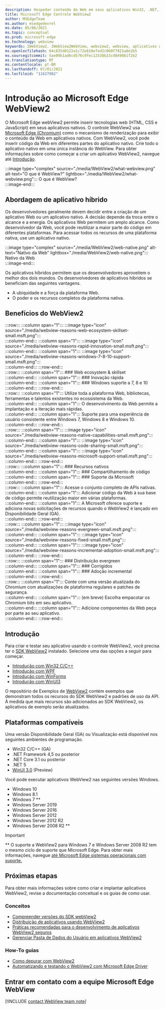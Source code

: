 ```yaml
---
description: Hospedar conteúdo da Web em seus aplicativos Win32, .NET, UWP com o controle Microsoft Edge WebView2
title: Microsoft Edge Controle WebView2
author: MSEdgeTeam
ms.author: msedgedevrel
ms.date: 05/06/2021
ms.topic: conceptual
ms.prod: microsoft-edge
ms.technology: webview
keywords: IWebView2, IWebView2WebView, webview2, webview, aplicativos win32, win32, edge, ICoreWebView2, CoreWebView2, ICoreWebView2Host, controle de navegador, html de borda, formulários Windows, WinForms, WPF, .NET, WinUI, Project Reunião
ms.openlocfilehash: 64c835d0122a1c72e610efed2c060f7921a8e2b5
ms.sourcegitcommit: 5ae09b1ad6cd576c9fec12538b23cd849861f2b2
ms.translationtype: MT
ms.contentlocale: pt-BR
ms.lasthandoff: 07/01/2021
ms.locfileid: "11627982"
---
```

# <a name="introduction-to-microsoft-edge-webview2"></a>Introdução ao Microsoft Edge WebView2  

O Microsoft Edge webView2 permite inserir tecnologias web \(HTML, CSS e JavaScript\) em seus aplicativos nativos.  O controle WebView2 usa [Microsoft Edge (Chromium)][MicrosoftedgeinsiderMain] como o mecanismo de renderização para exibir o conteúdo da Web em aplicativos nativos.  Com WebView2, você pode inserir código da Web em diferentes partes do aplicativo nativo.  Crie todo o aplicativo nativo em uma única instância do WebView.  Para obter informações sobre como começar a criar um aplicativo WebView2, navegue até [Introdução](#get-started).  

:::image type="complex" source="./media/WebView2/what-webview.png" alt-text="O que é WebView?" lightbox="./media/WebView2/what-webview.png":::
   O que é WebView?  
:::image-end:::    

## <a name="hybrid-app-approach"></a>Abordagem de aplicativo híbrido  

Os desenvolvedores geralmente devem decidir entre a criação de um aplicativo Web ou um aplicativo nativo.  A decisão depende da troca entre o alcance e a energia.  Os aplicativos Web permitem um amplo alcance.  Como desenvolvedor da Web, você pode reutilizar a maior parte do código em diferentes plataformas.  Para acessar todos os recursos de uma plataforma nativa, use um aplicativo nativo.  

:::image type="complex" source="./media/WebView2/web-native.png" alt-text="Nativo da Web" lightbox="./media/WebView2/web-native.png":::
   Nativo da Web  
:::image-end:::    

Os aplicativos híbridos permitem que os desenvolvedores aproveitem o melhor dos dois mundos.  Os desenvolvedores de aplicativos híbridos se beneficiam das seguintes vantagens.  

*   A ubiquidade e a força da plataforma Web.  
*   O poder e os recursos completos da plataforma nativa.  
    
## <a name="webview2-benefits"></a>Benefícios do WebView2   

:::row:::
   :::column span="1":::
      :::image type="icon" source="./media/webview-reasons-web-ecosystem-skillset-small.msft.png":::  
   :::column-end:::
   :::column span="1":::
      :::image type="icon" source="./media/webview-reasons-rapid-innovation-small.msft.png":::  
   :::column-end:::
   :::column span="1":::
      :::image type="icon" source="./media/webview-reasons-windows-7-8-10-support-small.msft.png":::  
   :::column-end:::
:::row-end:::  
:::row:::
   :::column span="1":::
      ### <a name="web-ecosystem--skillset"></a>Web ecosystem & skillset  
   :::column-end:::
   :::column span="1":::
      ### <a name="rapid-innovation"></a>Inovação rápida  
   :::column-end:::
   :::column span="1":::
      ### <a name="windows-7-8-and-10-support"></a>Windows suporte a 7, 8 e 10  
   :::column-end:::
:::row-end:::  
:::row:::
   :::column span="1":::
      Utilize toda a plataforma Web, bibliotecas, ferramentas e talentos existentes no ecossistema da Web.  
   :::column-end:::
   :::column span="1":::
      O desenvolvimento da Web permite a implantação e a iteração mais rápidas.  
   :::column-end:::
   :::column span="1":::
      Suporte para uma experiência de usuário consistente entre Windows 7, Windows 8 e Windows 10.  
   :::column-end:::
:::row-end:::  
:::row:::
   :::column span="1":::
      :::image type="icon" source="./media/webview-reasons-native-capabilities-small.msft.png":::  
   :::column-end:::
   :::column span="1":::
      :::image type="icon" source="./media/webview-reasons-code-sharing-small.msft.png":::  
   :::column-end:::
   :::column span="1":::
      :::image type="icon" source="./media/webview-reasons-microsoft-support-small.msft.png":::  
   :::column-end:::
:::row-end:::  
:::row:::
   :::column span="1":::
      ### <a name="native-capabilities"></a>Recursos nativos  
   :::column-end:::
   :::column span="1":::
      ### <a name="code-sharing"></a>Compartilhamento de código  
   :::column-end:::
   :::column span="1":::
      ### <a name="microsoft-support"></a>Suporte da Microsoft  
   :::column-end:::
:::row-end:::  
:::row:::
   :::column span="1":::
      Acesse o conjunto completo de APIs nativas.  
   :::column-end:::
   :::column span="1":::
      Adicionar código da Web à sua base de código permite reutilização maior em várias plataformas.  
   :::column-end:::
   :::column span="1":::
      A Microsoft oferece suporte e adiciona novas solicitações de recursos quando o WebView2 é lançado em Disponibilidade Geral \(GA\).  
   :::column-end:::
:::row-end:::  
:::row:::
   :::column span="1":::
      :::image type="icon" source="./media/webview-reasons-evergreen-small.msft.png":::  
   :::column-end:::
   :::column span="1":::
      :::image type="icon" source="./media/webview-reasons-fixed-small.msft.png":::  
   :::column-end:::
   :::column span="1":::
      :::image type="icon" source="./media/webview-reasons-incremental-adoption-small.msft.png":::  
   :::column-end:::
:::row-end:::  
:::row:::
   :::column span="1":::
      ### <a name="evergreen-distribution"></a>Distribuição evergreen  
   :::column-end:::
   :::column span="1":::
      ### <a name="fixed"></a>Corrigidos  
   :::column-end:::
   :::column span="1":::
      ### <a name="incremental-adoption"></a>Adoção incremental  
   :::column-end:::
:::row-end:::  
:::row:::
   :::column span="1":::
      Conte com uma versão atualizada do Chromium com atualizações de plataforma regulares e patches de segurança.  
   :::column-end:::
   :::column span="1":::
      \(em breve\) Escolha empacotar os Chromium bits em seu aplicativo.  
   :::column-end:::
   :::column span="1":::
      Adicione componentes da Web peça por parte ao seu aplicativo.  
   :::column-end:::
:::row-end:::  

## <a name="get-started"></a>Introdução  

Para criar e testar seu aplicativo usando o controle WebView2, você precisa ter <!--both [Microsoft Edge (Chromium)][MicrosoftedgeinsiderDownload] and  -->o [SDK WebView2][NugetPackagesMicrosoftWebWebView2] instalado.  Selecione uma das opções a seguir para começar.  

*   [Introdução com Win32 C/C++][Webview2GetStartedWin32]  
*   [Introdução com WPF][Webview2GetStartedWpf]  
*   [Introdução com WinForms][Webview2GetStartedWinforms]  
*   [Introdução com WinUI3][Webview2GetStartedWinui]  
    
O repositório de Exemplos de [WebView2][GithubMicrosoftedgeWebview2samples] contém exemplos que demonstram todos os recursos do SDK WebView2 e padrões de uso da API.  À medida que mais recursos são adicionados ao SDK WebView2, os aplicativos de exemplo serão atualizados.  

## <a name="supported-platforms"></a>Plataformas compatíveis  

Uma versão Disponibilidade Geral \(GA\) ou Visualização está disponível nos seguintes ambientes de programação.  

*   Win32 C/C++ \(GA\)  
*   .NET Framework 4,5 ou posterior  
*   .NET Core 3.1 ou posterior  
*   .NET 5  
*   [WinUI 3.0][UwpToolkitsWinui3] \(Preview\)  
    
Você pode executar aplicativos WebView2 nas seguintes versões Windows.  

*   Windows 10  
*   Windows 8.1  
*   Windows 7 \*\*  
*   Windows Server 2019  
*   Windows Server 2016  
*   Windows Server 2012  
*   Windows Server 2012 R2  
*   Windows Server 2008 R2 \*\*  
    
> [!IMPORTANT]
> \*\* O suporte a WebView2 para Windows 7 e Windows Server 2008 R2 tem o mesmo ciclo de suporte que Microsoft Edge.  Para obter mais informações, navegue [até Microsoft Edge sistemas operacionais com suporte.][DeployedgeMicrosoftEdgeSupportedOS]  

## <a name="next-steps"></a>Próximas etapas  

Para obter mais informações sobre como criar e implantar aplicativos WebView2, revise a documentação conceitual e os guias de como usar.  

### <a name="concepts"></a>Conceitos  

*   [Compreender versões do SDK webView2][Webview2ConceptsVersioning]  
*   [Distribuição de aplicativos usando WebView2][Webview2ConceptsDistribution]  
*   [Práticas recomendadas para o desenvolvimento de aplicativos WebView2 seguros][Webview2ConceptsSecurity]  
*   [Gerenciar Pasta de Dados do Usuário em aplicativos WebView2][Webview2ConceptsUserDataFolder]  
 
### <a name="how-to-guides"></a>How-To guias  

*   [Como depurar com WebView2][Webview2HowToDebug]  
*   [Automatizando e testando o WebView2 com Microsoft Edge Driver][Webview2HowToWebdriver]  

## <a name="getting-in-touch-with-the-microsoft-edge-webview-team"></a>Entrar em contato com a equipe Microsoft Edge WebView  

[!INCLUDE [contact WebView team note](./includes/contact-webview-team-note.md)]  

<!-- links -->  

[Webview2ConceptsDistribution]: ./concepts/distribution.md "Distribuição de aplicativos usando webView2 | Microsoft Docs"  
[Webview2ConceptsSecurity]: ./concepts/security.md "Práticas recomendadas para desenvolver aplicativos WebView2 seguros | Microsoft Docs"  
[Webview2ConceptsUserDataFolder]: ./concepts/user-data-folder.md "Gerenciar a pasta de dados do usuário | Microsoft Docs"  
[Webview2ConceptsVersioning]: ./concepts/versioning.md "Entenda as versões do SDK do WebView2 | Microsoft Docs"  
[Webview2GetStartedWin32]: ./get-started/win32.md "Começar com WebView2 | Microsoft Docs"  
[Webview2GetStartedWinforms]: ./get-started/winforms.md "Começar com o WebView2 em Windows aplicativos de formulários (Visualização) | Microsoft Docs"  
[Webview2GetStartedWinui]: ./get-started/winui.md "Começar a trabalhar com WebView2 no WinUI3 (Visualização) | Microsoft Docs"  
[Webview2GetStartedWpf]: ./get-started/wpf.md "Começar com WebView2 no WPF (Visualização) | Microsoft Docs"  
[Webview2HowToDebug]: ./how-to/debug.md "Como depurar com webView2 | Microsoft Docs"  
[Webview2HowToWebdriver]: ./how-to/webdriver.md "Automatizar e testar o WebView2 com Microsoft Edge driver | Microsoft Docs"  
[Webview2ReleaseNotes]: ./release-notes.md "Notas de versão do SDK WebView2 | Microsoft Docs"  

[UwpToolkitsWinui3]: /uwp/toolkits/winui3/index "Windows Biblioteca da Interface do Usuário 3 Visualização 2 (julho de 2020) | Microsoft Docs"  

[DeployedgeMicrosoftEdgeSupportedOS]: /deployedge/microsoft-edge-supported-operating-systems "Microsoft Edge sistemas operacionais com suporte | Microsoft Docs"  

[GithubMicrosoftedgeWebview2samples]: https://github.com/MicrosoftEdge/WebView2Samples "Exemplos de WebView2 - MicrosoftEdge/WebView2Samples | GitHub"  
[GithubMicrosoftedgeWebviewfeddback]: https://github.com/MicrosoftEdge/WebViewFeedback "Comentários do WebView - MicrosoftEdge/WebViewFeedback | GitHub"  

[MicrosoftedgeinsiderMain]: https://www.microsoftedgeinsider.com "Microsoft Edge Insider"  
[MicrosoftedgeinsiderDownload]: https://www.microsoftedgeinsider.com/download "Baixar Microsoft Edge Insider"  

[NugetPackagesMicrosoftWebWebView2]: https://www.nuget.org/packages/Microsoft.Web.WebView2 "Microsoft.Web.WebView2 | NuGet Galeria"  
